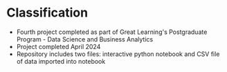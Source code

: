 # Classification
* Fourth project completed as part of Great Learning's Postgraduate Program - Data Science and Business Analytics
* Project completed April 2024
* Repository includes two files: interactive python notebook and CSV file of data imported into notebook
